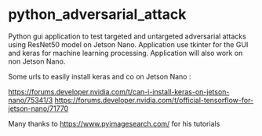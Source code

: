 # python_adversarial_attack

Python gui application to test targeted and untargeted adversarial attacks using ResNet50 model on Jetson Nano.
Application use tkinter for the GUI and keras for machine learning processing.
Application will also work on non Jetson Nano.

Some urls to easily install keras and co on Jetson Nano :

https://forums.developer.nvidia.com/t/can-i-install-keras-on-jetson-nano/75341/3
https://forums.developer.nvidia.com/t/official-tensorflow-for-jetson-nano/71770

Many thanks to https://www.pyimagesearch.com/ for his tutorials
